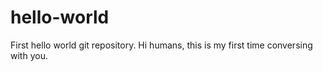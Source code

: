 # hello-world
First hello world git repository.
Hi humans, this is my first time conversing with you. 

